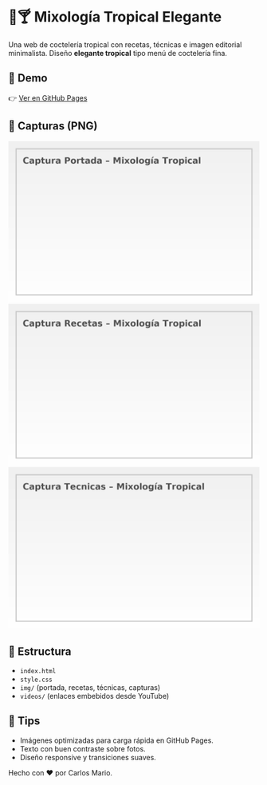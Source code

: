 # 🌴🍸 Mixología Tropical Elegante

Una web de coctelería tropical con recetas, técnicas e imagen editorial minimalista.
Diseño **elegante tropical** tipo menú de coctelería fina.

## 🚀 Demo
👉 [Ver en GitHub Pages](https://73161334.github.io/Mixologia/)

## 📸 Capturas (PNG)
![Portada](img/capturas/portada.png)
![Recetas](img/capturas/recetas.png)
![Técnicas](img/capturas/tecnicas.png)

## 📂 Estructura
- `index.html`
- `style.css`
- `img/` (portada, recetas, técnicas, capturas)
- `videos/` (enlaces embebidos desde YouTube)

## 🧼 Tips
- Imágenes optimizadas para carga rápida en GitHub Pages.
- Texto con buen contraste sobre fotos.
- Diseño responsive y transiciones suaves.

Hecho con ❤️ por Carlos Mario.
